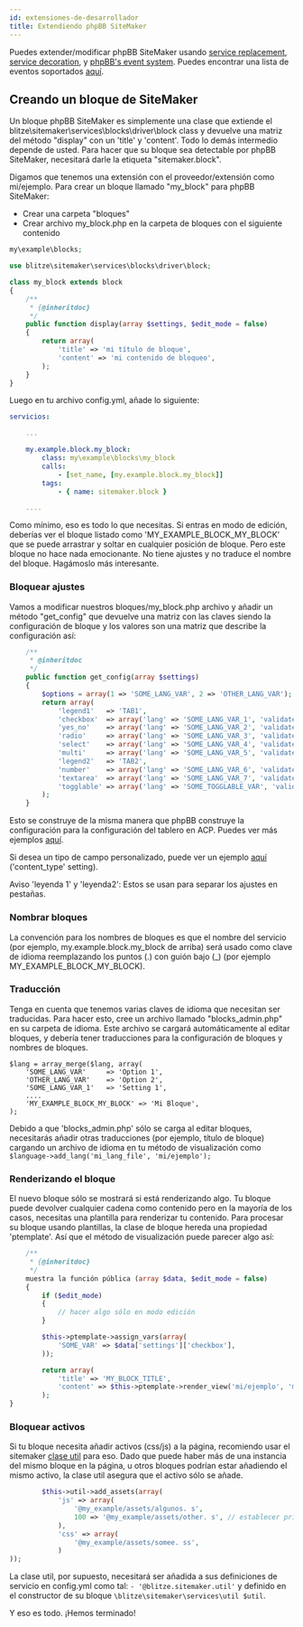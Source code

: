 ```yaml
---
id: extensiones-de-desarrollador
title: Extendiendo phpBB SiteMaker
---
```


Puedes extender/modificar phpBB SiteMaker usando [service replacement](https://area51.phpbb.com/docs/dev/3.2.x/extensions/tutorial_advanced.html#using-service-replacement), [service decoration](https://area51.phpbb.com/docs/dev/3.2.x/extensions/tutorial_advanced.html#using-service-decoration), y [phpBB's event system](https://area51.phpbb.com/docs/dev/3.2.x/extensions/tutorial_events.html). Puedes encontrar una lista de eventos soportados [aquí](./developer-events.md).

## Creando un bloque de SiteMaker

Un bloque phpBB SiteMaker es simplemente una clase que extiende el blitze\sitemaker\services\blocks\driver\block class y devuelve una matriz del método "display" con un 'title' y 'content'. Todo lo demás intermedio depende de usted. Para hacer que su bloque sea detectable por phpBB SiteMaker, necesitará darle la etiqueta "sitemaker.block".

Digamos que tenemos una extensión con el proveedor/extensión como mi/ejemplo. Para crear un bloque llamado "my_block" para phpBB SiteMaker:

* Crear una carpeta "bloques"
* Crear archivo my_block.php en la carpeta de bloques con el siguiente contenido

```php
my\example\blocks;

use blitze\sitemaker\services\blocks\driver\block;

class my_block extends block
{
    /**
     * {@inheritdoc}
     */
    public function display(array $settings, $edit_mode = false)
    {
        return array(
            'title' => 'mi título de bloque',
            'content' => 'mi contenido de bloqueo',
        );
    }
}
```

Luego en tu archivo config.yml, añade lo siguiente:

```yml
servicios:

    ...

    my.example.block.my_block:
        class: my\example\blocks\my_block
        calls:
            - [set_name, [my.example.block.my_block]]
        tags:
            - { name: sitemaker.block }

    ....

```

Como mínimo, eso es todo lo que necesitas. Si entras en modo de edición, deberías ver el bloque listado como 'MY_EXAMPLE_BLOCK_MY_BLOCK' que se puede arrastrar y soltar en cualquier posición de bloque. Pero este bloque no hace nada emocionante. No tiene ajustes y no traduce el nombre del bloque. Hagámoslo más interesante.

### Bloquear ajustes

Vamos a modificar nuestros bloques/my_block.php archivo y añadir un método "get_config" que devuelve una matriz con las claves siendo la configuración de bloque y los valores son una matriz que describe la configuración así:

```php
    /**
     * @inheritdoc
     */
    public function get_config(array $settings)
    {
        $options = array(1 => 'SOME_LANG_VAR', 2 => 'OTHER_LANG_VAR');
        return array(
            'legend1'   => 'TAB1',
            'checkbox'  => array('lang' => 'SOME_LANG_VAR_1', 'validate' => 'string', 'type' => 'checkbox', 'options' => $options, 'default' => array(), 'explain' => false),
            'yes_no'    => array('lang' => 'SOME_LANG_VAR_2', 'validate' => 'bool', 'type' => 'radio:yes_no', 'explain' => false, 'default' => false),
            'radio'     => array('lang' => 'SOME_LANG_VAR_3', 'validate' => 'bool', 'type' => 'radio', 'options' => $options, 'explain' => false, 'default' => 'topic'),
            'select'    => array('lang' => 'SOME_LANG_VAR_4', 'validate' => 'string', 'type' => 'select', 'options' => $options, 'default' => '', 'explain' => false),
            'multi'     => array('lang' => 'SOME_LANG_VAR_5', 'validate' => 'string', 'type' => 'multi_select', 'options' => $options, 'default' => array(), 'explain' => false),
            'legend2'   => 'TAB2',
            'number'    => array('lang' => 'SOME_LANG_VAR_6', 'validate' => 'int:0:20', 'type' => 'number:0:20', 'maxlength' => 2, 'explain' => false, 'default' => 5),
            'textarea'  => array('lang' => 'SOME_LANG_VAR_7', 'validate' => 'string', 'type' => 'textarea:3:40', 'maxlength' => 2, 'explain' => true, 'default' => ''),
            'togglable' => array('lang' => 'SOME_TOGGLABLE_VAR', 'validate' => 'string', 'type' => 'select:1:0:toggle_key', 'options' => $options, 'default' => '', 'append' => '<div id="toggle_key-1">Only show when option 1 is selected</div>'),
        );
    }
```

Esto se construye de la misma manera que phpBB construye la configuración para la configuración del tablero en ACP. Puedes ver más ejemplos [aquí](https://github.com/phpbb/phpbb/blob/master/phpBB/includes/acp/acp_board.php).

Si desea un tipo de campo personalizado, puede ver un ejemplo [aquí](https://github.com/blitze/phpBB-ext-sitemaker_content/blob/develop/blocks/recent.php) ('content_type' setting).

Aviso 'leyenda 1' y 'leyenda2': Estos se usan para separar los ajustes en pestañas.

### Nombrar bloques

La convención para los nombres de bloques es que el nombre del servicio (por ejemplo, my.example.block.my_block de arriba) será usado como clave de idioma reemplazando los puntos (.) con guión bajo (_) (por ejemplo MY_EXAMPLE_BLOCK_MY_BLOCK).

### Traducción

Tenga en cuenta que tenemos varias claves de idioma que necesitan ser traducidas. Para hacer esto, cree un archivo llamado "blocks_admin.php" en su carpeta de idioma. Este archivo se cargará automáticamente al editar bloques, y debería tener traducciones para la configuración de bloques y nombres de bloques.

    $lang = array_merge($lang, array(
        'SOME_LANG_VAR'     => 'Option 1',
        'OTHER_LANG_VAR'    => 'Option 2',
        'SOME_LANG_VAR_1'   => 'Setting 1',
        ....
        'MY_EXAMPLE_BLOCK_MY_BLOCK' => 'Mi Bloque',
    );
    

Debido a que 'blocks_admin.php' sólo se carga al editar bloques, necesitarás añadir otras traducciones (por ejemplo, título de bloque) cargando un archivo de idioma en tu método de visualización como `$language->add_lang('mi_lang_file', 'mi/ejemplo');`

### Renderizando el bloque

El nuevo bloque sólo se mostrará si está renderizando algo. Tu bloque puede devolver cualquier cadena como contenido pero en la mayoría de los casos, necesitas una plantilla para renderizar tu contenido. Para procesar su bloque usando plantillas, la clase de bloque hereda una propiedad 'ptemplate'. Así que el método de visualización puede parecer algo así:

```php
    /**
     * {@inheritdoc}
     */
    muestra la función pública (array $data, $edit_mode = false)
    {
        if ($edit_mode)
        {
            // hacer algo sólo en modo edición
        }

        $this->ptemplate->assign_vars(array(
            'SOME_VAR' => $data['settings']['checkbox'],
        ));

        return array(
            'title' => 'MY_BLOCK_TITLE',
            'content' => $this->ptemplate->render_view('mi/ejemplo', 'mi_bloque. tml', 'my_block'),
        );
}
```

### Bloquear activos

Si tu bloque necesita añadir activos (css/js) a la página, recomiendo usar el sitemaker [clase util](https://github.com/blitze/phpBB-ext-sitemaker/blob/develop/services/util.php) para eso. Dado que puede haber más de una instancia del mismo bloque en la página, u otros bloques podrían estar añadiendo el mismo activo, la clase util asegura que el activo sólo se añade.

```php
        $this->util->add_assets(array(
            'js' => array(
                '@my_example/assets/algunos. s',
                100 => '@my_example/assets/other. s', // establecer prioridad
            ),
            'css' => array(
                '@my_example/assets/somee. ss',
            )
));
```

La clase util, por supuesto, necesitará ser añadida a sus definiciones de servicio en config.yml como tal: `- '@blitze.sitemaker.util'` y definido en el constructor de su bloque `\blitze\sitemaker\services\util $util`.

Y eso es todo. ¡Hemos terminado!